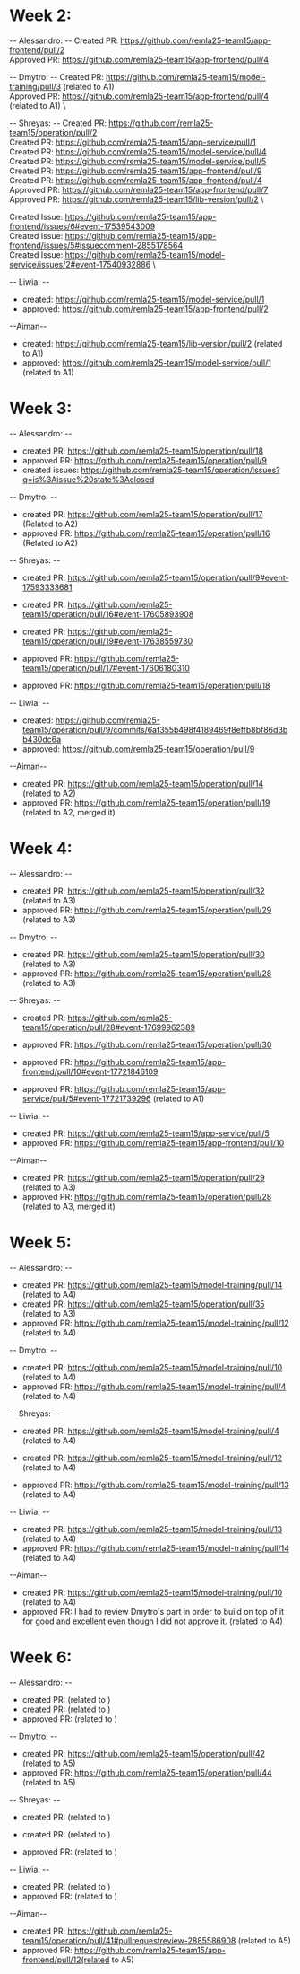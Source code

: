 # Week 2:

-- Alessandro: --
Created PR: https://github.com/remla25-team15/app-frontend/pull/2 \
Approved PR: https://github.com/remla25-team15/app-frontend/pull/4

-- Dmytro: --
Created PR: https://github.com/remla25-team15/model-training/pull/3 (related to A1) \
Approved PR: https://github.com/remla25-team15/app-frontend/pull/4 (related to A1) \

-- Shreyas: --
Created PR: https://github.com/remla25-team15/operation/pull/2 \
Created PR: https://github.com/remla25-team15/app-service/pull/1 \
Created PR: https://github.com/remla25-team15/model-service/pull/4 \
Created PR: https://github.com/remla25-team15/model-service/pull/5 \
Created PR: https://github.com/remla25-team15/app-frontend/pull/9 \
Created PR: https://github.com/remla25-team15/app-frontend/pull/4 \
Approved PR: https://github.com/remla25-team15/app-frontend/pull/7 \
Approved PR: https://github.com/remla25-team15/lib-version/pull/2 \

Created Issue: https://github.com/remla25-team15/app-frontend/issues/6#event-17539543009 \
Created Issue: https://github.com/remla25-team15/app-frontend/issues/5#issuecomment-2855178564 \
Created Issue: https://github.com/remla25-team15/model-service/issues/2#event-17540932886 \

-- Liwia: --

- created: https://github.com/remla25-team15/model-service/pull/1
- approved: https://github.com/remla25-team15/app-frontend/pull/2

--Aiman--

- created: https://github.com/remla25-team15/lib-version/pull/2 (related to A1)
- approved: https://github.com/remla25-team15/model-service/pull/1 (related to A1)

# Week 3:

-- Alessandro: --

- created PR: https://github.com/remla25-team15/operation/pull/18
- approved PR: https://github.com/remla25-team15/operation/pull/9
- created issues: https://github.com/remla25-team15/operation/issues?q=is%3Aissue%20state%3Aclosed

-- Dmytro: --

- created PR: https://github.com/remla25-team15/operation/pull/17 (Related to A2)
- approved PR: https://github.com/remla25-team15/operation/pull/16 (Related to A2)

-- Shreyas: --

- created PR: https://github.com/remla25-team15/operation/pull/9#event-17593333681
- created PR: https://github.com/remla25-team15/operation/pull/16#event-17605893908
- created PR: https://github.com/remla25-team15/operation/pull/19#event-17638559730

- approved PR: https://github.com/remla25-team15/operation/pull/17#event-17606180310
- approved PR: https://github.com/remla25-team15/operation/pull/18

-- Liwia: --

- created: https://github.com/remla25-team15/operation/pull/9/commits/6af355b498f4189469f8effb8bf86d3bb430dc6a
- approved: https://github.com/remla25-team15/operation/pull/9

--Aiman--

- created PR: https://github.com/remla25-team15/operation/pull/14 (related to A2)
- approved PR: https://github.com/remla25-team15/operation/pull/19 (related to A2, merged it)

# Week 4:

-- Alessandro: --

- created PR: https://github.com/remla25-team15/operation/pull/32 (related to A3)
- approved PR: https://github.com/remla25-team15/operation/pull/29 (related to A3)

-- Dmytro: --

- created PR: https://github.com/remla25-team15/operation/pull/30 (related to A3)
- approved PR: https://github.com/remla25-team15/operation/pull/28 (related to A3)

-- Shreyas: --

- created PR: https://github.com/remla25-team15/operation/pull/28#event-17699962389

- approved PR: https://github.com/remla25-team15/operation/pull/30
- approved PR: https://github.com/remla25-team15/app-frontend/pull/10#event-17721846109
- approved PR: https://github.com/remla25-team15/app-service/pull/5#event-17721739296 (related to A1)

-- Liwia: --

- created PR: https://github.com/remla25-team15/app-service/pull/5
- approved PR: https://github.com/remla25-team15/app-frontend/pull/10

--Aiman--

- created PR: https://github.com/remla25-team15/operation/pull/29 (related to A3)
- approved PR: https://github.com/remla25-team15/operation/pull/28 (related to A3, merged it)

# Week 5:

-- Alessandro: --

- created PR: https://github.com/remla25-team15/model-training/pull/14 (related to A4)
- created PR: https://github.com/remla25-team15/operation/pull/35 (related to A3)
- approved PR: https://github.com/remla25-team15/model-training/pull/12 (related to A4)

-- Dmytro: --

- created PR: https://github.com/remla25-team15/model-training/pull/10 (related to A4)
- approved PR: https://github.com/remla25-team15/model-training/pull/4 (related to A4)

-- Shreyas: --

- created PR: https://github.com/remla25-team15/model-training/pull/4 (related to A4)
- created PR: https://github.com/remla25-team15/model-training/pull/12 (related to A4)

- approved PR: https://github.com/remla25-team15/model-training/pull/13 (related to A4)

-- Liwia: --

- created PR: https://github.com/remla25-team15/model-training/pull/13 (related to A4)
- approved PR: https://github.com/remla25-team15/model-training/pull/14 (related to A4)

--Aiman--

- created PR: https://github.com/remla25-team15/model-training/pull/10 (related to A4)
- approved PR: I had to review Dmytro's part in order to build on top of it for good and excellent even though I did not approve it. (related to A4)

# Week 6:

-- Alessandro: --

- created PR: (related to )
- created PR: (related to )
- approved PR: (related to )

-- Dmytro: --

- created PR: https://github.com/remla25-team15/operation/pull/42 (related to A5)
- approved PR: https://github.com/remla25-team15/operation/pull/44 (related to A5)

-- Shreyas: --

- created PR: (related to )
- created PR: (related to )

- approved PR: (related to )

-- Liwia: --

- created PR: (related to )
- approved PR:  (related to )

--Aiman--

- created PR: https://github.com/remla25-team15/operation/pull/41#pullrequestreview-2885586908 (related to A5)
- approved PR: https://github.com/remla25-team15/app-frontend/pull/12(related to A5)
